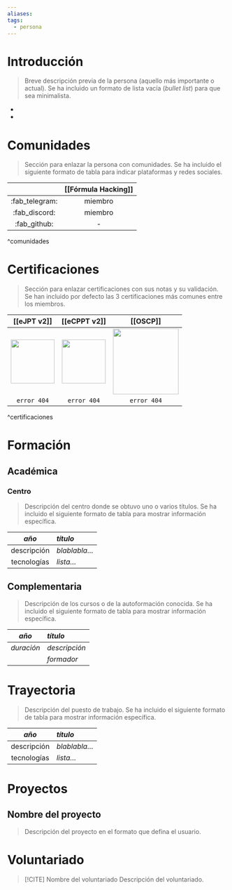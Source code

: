 ```yaml
---
aliases: 
tags:
  - persona
---
```

# Introducción

> Breve descripción previa de la persona (aquello más importante o actual).
> Se ha incluido un formato de lista vacía (*bullet list*) para que sea minimalista.

- 
- 

# Comunidades

> Sección para enlazar la persona con comunidades.
> Se ha incluido el siguiente formato de tabla para indicar plataformas y redes sociales.

|                | [[Fórmula Hacking]] |
|:--------------:|:--------------------------------------------------:|
| :fab_telegram: |                      miembro                       |
| :fab_discord:  |                      miembro                       |
|  :fab_github:  |                         -                          |
^comunidades
# Certificaciones

> Sección para enlazar certificaciones con sus notas y su validación.
> Se han incluido por defecto las 3 certificaciones más comunes entre los miembros.

|                                [[eJPT v2]]                                 |                                [[eCPPT v2]]                                 |                                                                                                        [[OSCP]]                                                                                                         |
|:-----------------------------------------------------------------------:|:------------------------------------------------------------------------:|:-----------------------------------------------------------------------------------------------------------------------------------------------------------------------------------------------------------------------:|
| <img src="https://security.ine.com/wp-content/uploads/2023/08/eJPT-1.png" width="100"> | <img src="https://security.ine.com/wp-content/uploads/2023/08/eCPPT-1.png" width="100"> | <img src="https://imgs.search.brave.com/AcN1pFyBr8FmHczlBzMDXhLmj8fT2o7BMHULZADlQbk/rs:fit:860:0:0/g:ce/aHR0cHM6Ly9pbWFn/ZXMuY3JlZGx5LmNv/bS9pbWFnZXMvZWM4/MTEzNGQtZTgwYi00/ZWI1LWFlMDctMGVi/OGUxYTYwZmNkL2lt/YWdlLnBuZw" width="150"> |
|                               `error 404`                               |                               `error 404`                                |                                                                                                       `error 404`                                                                                                       |
^certificaciones

# Formación

## Académica

### Centro

> Descripción del centro donde se obtuvo uno o varios títulos.
> Se ha incluido el siguiente formato de tabla para mostrar información específica.

|     *año*     | *título*     |
|:-----------:|:---------- |
| descripción | *blablabla…* |
| tecnologías | *lista…*     |

## Complementaria

> Descripción de los cursos o de la autoformación conocida.
> Se ha incluido el siguiente formato de tabla para mostrar información específica.

|   *año*    | *título*      |
|:--------:|:----------- |
| *duración* | *descripción* |
|          | *formador*    |

# Trayectoria

> Descripción del puesto de trabajo.
> Se ha incluido el siguiente formato de tabla para mostrar información específica.

|     *año*     | *título*     |
|:-----------:|:---------- |
| descripción | *blablabla…* |
| tecnologías | *lista…*     |

# Proyectos

## Nombre del proyecto

> Descripción del proyecto en el formato que defina el usuario.

# Voluntariado

> [!CITE] Nombre del voluntariado
> Descripción del voluntariado.
